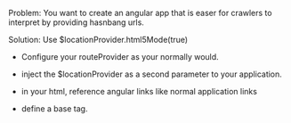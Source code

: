 Problem: You want to create an angular app that is easer for crawlers to interpret by providing hasnbang urls.  

Solution: Use $locationProvider.html5Mode(true)

- Configure your routeProvider as your normally would.

- inject the $locationProvider as a second parameter to your application.

- in your html, reference angular links like normal application links

- define a base tag.


